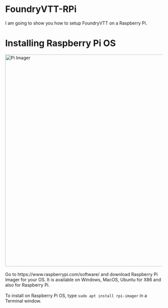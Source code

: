 # FoundryVTT-RPi

I am going to show you how to setup FoundryVTT on a Raspberry Pi.

# Installing Raspberry Pi OS

<img width="678" alt="Pi Imager" src="https://github.com/user-attachments/assets/c50af991-14c9-4ff5-bba9-7633a6b9f462" />

<br>
</br>
Go to https://www.raspberrypi.com/software/ and download Raspberry Pi Imager for your OS. It is available on Windows, MacOS, Ubuntu for X86 and also for Raspberry Pi. 
<br>
</br>
To install on Raspberry Pi OS, type
<code>sudo apt install rpi-imager</code>
in a Terminal window.


